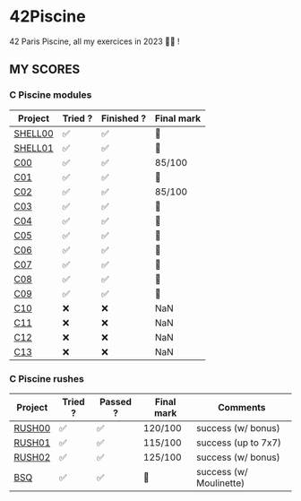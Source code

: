 # 42Piscine
 42 Paris Piscine, all my exercices in 2023 👨‍💻 !

 ## MY SCORES
### C Piscine modules

<div align="center">

| Project                                                   | Tried ? | Finished ? | Final mark |
| --------------------------------------------------------- | ------- | ---------- | ---------- |
| [SHELL00](https://github.com/xmesky/42Piscine/tree/main/shell-00)    | ✅      | ✅         | 💯          |
| [SHELL01](https://github.com/xmesky/42Piscine/tree/main/shell-01)     | ✅      | ✅         | 💯          |
| [C00](https://github.com/xmesky/42Piscine/tree/main/c-00)             | ✅      | ✅         | 85/100          |
| [C01](https://github.com/xmesky/42Piscine/tree/main/c-01)             | ✅      | ✅         | 💯          |
| [C02](https://github.com/xmesky/42Piscine/tree/main/c-02)             | ✅      | ✅         |  85/100    |
| [C03](https://github.com/xmesky/42Piscine/tree/main/c-03)             | ✅      | ✅         | 💯          |
| [C04](https://github.com/xmesky/42Piscine/tree/main/c-04)             | ✅      | ✅         | 💯          |
| [C05](https://github.com/xmesky/42Piscine/tree/main/c-05)             | ✅      | ✅         |  💯    |
| [C06](https://github.com/xmesky/42Piscine/tree/main/c-06)             | ✅      | ✅         | 💯          |
| [C07](https://github.com/xmesky/42Piscine/tree/main/c-07)             | ✅      | ✅         |  💯    |
| [C08](https://github.com/xmesky/42Piscine/tree/main/c-08)             | ✅      | ✅         | 💯          |
| [C09](https://github.com/xmesky/42Piscine/tree/main/c-09)             | ✅      | ✅         | 💯          |
| [C10](https://github.com/xmesky/42Piscine/tree/main/c-10)             | ❌      | ❌         |  NaN   |
| [C11](https://github.com/xmesky/42Piscine/tree/main/c-11)             | ❌      | ❌         | NaN          |
| [C12](https://github.com/xmesky/42Piscine/tree/main/c-12)             | ❌      | ❌         |  NaN    |
| [C13](https://github.com/xmesky/42Piscine/tree/main/c-13)             | ❌      | ❌         |  NaN    |

</div>

### C Piscine rushes

<div align="center">

| Project                                              | Tried ? | Passed ? | Final mark | Comments  |
| ---------------------------------------------------- | ------- | -------- | ---------- | --------- |
| [RUSH00](https://github.com/xmesky/42Piscine/tree/main/rush-00) | ✅      | ✅       |  120/100    | success (w/ bonus)    |
| [RUSH01](https://github.com/xmesky/42Piscine/tree/main/rush-01) | ✅      | ✅       |   115/100    | success (up to 7x7)    |
| [RUSH02](https://github.com/xmesky/42Piscine/tree/main/rush-02) | ✅      | ✅       |   125/100    | success (w/ bonus)   |
| [BSQ](https://github.com/xmesky/42Piscine/tree/main/BSQ)                                                  | ✅      | ✅       |  💯    | success (w/ Moulinette) |

</div>
